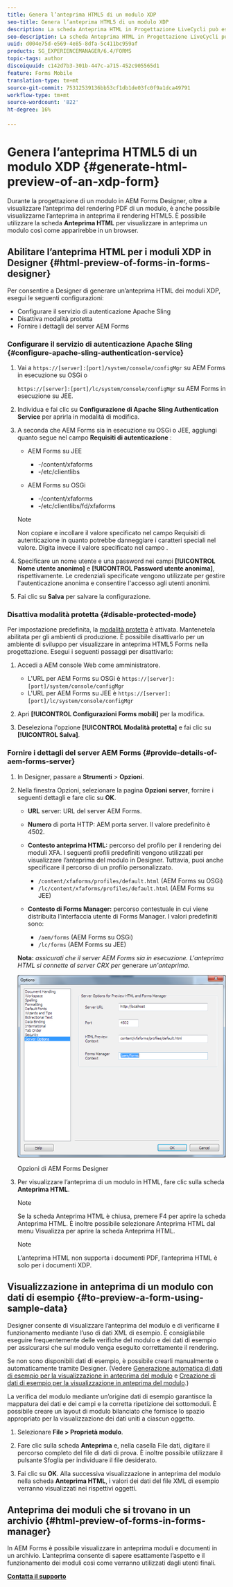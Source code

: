 ```yaml
---
title: Genera l’anteprima HTML5 di un modulo XDP
seo-title: Genera l’anteprima HTML5 di un modulo XDP
description: La scheda Anteprima HTML in Progettazione LiveCycli può essere utilizzata per visualizzare l’anteprima dei moduli così come sono visualizzati in un browser.
seo-description: La scheda Anteprima HTML in Progettazione LiveCycli può essere utilizzata per visualizzare l’anteprima dei moduli così come sono visualizzati in un browser.
uuid: d004e75d-e569-4e85-8dfa-5c411bc959af
products: SG_EXPERIENCEMANAGER/6.4/FORMS
topic-tags: author
discoiquuid: c142d7b3-301b-447c-a715-452c905565d1
feature: Forms Mobile
translation-type: tm+mt
source-git-commit: 75312539136bb53cf1db1de03fc0f9a1dca49791
workflow-type: tm+mt
source-wordcount: '822'
ht-degree: 16%

---
```



# Genera l’anteprima HTML5 di un modulo XDP {#generate-html-preview-of-an-xdp-form}

Durante la progettazione di un modulo in AEM Forms Designer, oltre a visualizzare l’anteprima del rendering PDF di un modulo, è anche possibile visualizzarne l’anteprima in anteprima il rendering HTML5. È possibile utilizzare la scheda **Anteprima HTML** per visualizzare in anteprima un modulo così come apparirebbe in un browser.

## Abilitare l’anteprima HTML per i moduli XDP in Designer {#html-preview-of-forms-in-forms-designer}

Per consentire a Designer di generare un’anteprima HTML dei moduli XDP, esegui le seguenti configurazioni:

* Configurare il servizio di autenticazione Apache Sling
* Disattiva modalità protetta
* Fornire i dettagli del server AEM Forms

### Configurare il servizio di autenticazione Apache Sling {#configure-apache-sling-authentication-service}

1. Vai a `https://[server]:[port]/system/console/configMgr` su AEM Forms in esecuzione su OSGi o

   `https://[server]:[port]/lc/system/console/configMgr` su AEM Forms in esecuzione su JEE.

1. Individua e fai clic su **Configurazione di Apache Sling Authentication Service** per aprirla in modalità di modifica.

1. A seconda che AEM Forms sia in esecuzione su OSGi o JEE, aggiungi quanto segue nel campo **Requisiti di autenticazione** :

   * AEM Forms su JEE

      * -/content/xfaforms
      * -/etc/clientlibs
   * AEM Forms su OSGi

      * -/content/xfaforms
      * -/etc/clientlibs/fd/xfaforms

   >[!NOTE]
   >
   >Non copiare e incollare il valore specificato nel campo Requisiti di autenticazione in quanto potrebbe danneggiare i caratteri speciali nel valore. Digita invece il valore specificato nel campo .

1. Specificare un nome utente e una password nei campi **[!UICONTROL Nome utente anonimo]** e **[!UICONTROL Password utente anonima]**, rispettivamente. Le credenziali specificate vengono utilizzate per gestire l&#39;autenticazione anonima e consentire l&#39;accesso agli utenti anonimi.
1. Fai clic su **Salva** per salvare la configurazione.

### Disattiva modalità protetta {#disable-protected-mode}

Per impostazione predefinita, la [modalità protetta](/help/forms/using/get-xdp-pdf-documents-aem.md) è attivata. Mantenetela abilitata per gli ambienti di produzione. È possibile disattivarlo per un ambiente di sviluppo per visualizzare in anteprima HTML5 Forms nella progettazione. Esegui i seguenti passaggi per disattivarlo:

1. Accedi a AEM console Web come amministratore.

   * L&#39;URL per AEM Forms su OSGi è `https://[server]:[port]/system/console/configMgr`
   * L&#39;URL per AEM Forms su JEE è `https://[server]:[port]/lc/system/console/configMgr`

1. Apri **[!UICONTROL Configurazioni Forms mobili]** per la modifica.
1. Deseleziona l&#39;opzione **[!UICONTROL Modalità protetta]** e fai clic su **[!UICONTROL Salva]**.

### Fornire i dettagli del server AEM Forms {#provide-details-of-aem-forms-server}

1. In Designer, passare a **Strumenti** > **Opzioni**.
1. Nella finestra Opzioni, selezionare la pagina **Opzioni server**, fornire i seguenti dettagli e fare clic su **OK**.

   * **URL** server: URL del server AEM Forms.
   * **Numero** di porta HTTP: AEM porta server. Il valore predefinito è 4502.
   * **Contesto anteprima HTML:** percorso del profilo per il rendering dei moduli XFA. I seguenti profili predefiniti vengono utilizzati per visualizzare l’anteprima del modulo in Designer. Tuttavia, puoi anche specificare il percorso di un profilo personalizzato.

      * `/content/xfaforms/profiles/default.html` (AEM Forms su OSGi)
      * `/lc/content/xfaforms/profiles/default.html` (AEM Forms su JEE)
   * **Contesto di Forms Manager:** percorso contestuale in cui viene distribuita l’interfaccia utente di Forms Manager. I valori predefiniti sono:

      * `/aem/forms` (AEM Forms su OSGi)
      * `/lc/forms` (AEM Forms su JEE)

   **Nota:** *assicurati che il server AEM Forms sia in esecuzione. L&#39;anteprima HTML si connette al server CRX per* generare *un&#39;anteprima.*

   ![Opzioni di AEM Forms Designer  ](assets/server_options.png)

   Opzioni di AEM Forms Designer

1. Per visualizzare l’anteprima di un modulo in HTML, fare clic sulla scheda **Anteprima HTML**.

   >[!NOTE]
   >
   >Se la scheda Anteprima HTML è chiusa, premere F4 per aprire la scheda Anteprima HTML. È inoltre possibile selezionare Anteprima HTML dal menu Visualizza per aprire la scheda Anteprima HTML.

   >[!NOTE]
   >
   >L’anteprima HTML non supporta i documenti PDF, l’anteprima HTML è solo per i documenti XDP.

## Visualizzazione in anteprima di un modulo con dati di esempio {#to-preview-a-form-using-sample-data}

Designer consente di visualizzare l’anteprima del modulo e di verificarne il funzionamento mediante l’uso di dati XML di esempio. È consigliabile eseguire frequentemente delle verifiche del modulo e dei dati di esempio per assicurarsi che sul modulo venga eseguito correttamente il rendering.

Se non sono disponibili dati di esempio, è possibile crearli manualmente o automaticamente tramite Designer. (Vedere [Generazione automatica di dati di esempio per la visualizzazione in anteprima del modulo](https://help.adobe.com/en_US/AEMForms/6.1/DesignerHelp/WS107c29ade9134a2c136ae6f212a1f379c94-8000.2.html#WS92d06802c76abadb-728f46ac129b395660c-7efe.2) e [Creazione di dati di esempio per la visualizzazione in anteprima del modulo](https://help.adobe.com/en_US/AEMForms/6.1/DesignerHelp/WS107c29ade9134a2c136ae6f212a1f379c94-8000.2.html#WS92d06802c76abadb-728f46ac129b395660c-7eff.2).)

La verifica del modulo mediante un’origine dati di esempio garantisce la mappatura dei dati e dei campi e la corretta ripetizione dei sottomoduli. È possibile creare un layout di modulo bilanciato che fornisce lo spazio appropriato per la visualizzazione dei dati uniti a ciascun oggetto.

1. Selezionare **File > Proprietà modulo**.

1. Fare clic sulla scheda **Anteprima** e, nella casella File dati, digitare il percorso completo del file di dati di prova. È inoltre possibile utilizzare il pulsante Sfoglia per individuare il file desiderato.

1. Fai clic su **OK**. Alla successiva visualizzazione in anteprima del modulo nella scheda **Anteprima HTML**, i valori dei dati del file XML di esempio verranno visualizzati nei rispettivi oggetti.

## Anteprima dei moduli che si trovano in un archivio {#html-preview-of-forms-in-forms-manager}

In AEM Forms è possibile visualizzare in anteprima moduli e documenti in un archivio. L’anteprima consente di sapere esattamente l’aspetto e il funzionamento dei moduli così come verranno utilizzati dagli utenti finali.

[**Contatta il supporto**](https://www.adobe.com/account/sign-in.supportportal.html)
